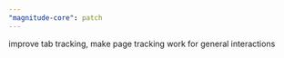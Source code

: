 ```yaml
---
"magnitude-core": patch
---
```


improve tab tracking, make page tracking work for general interactions
